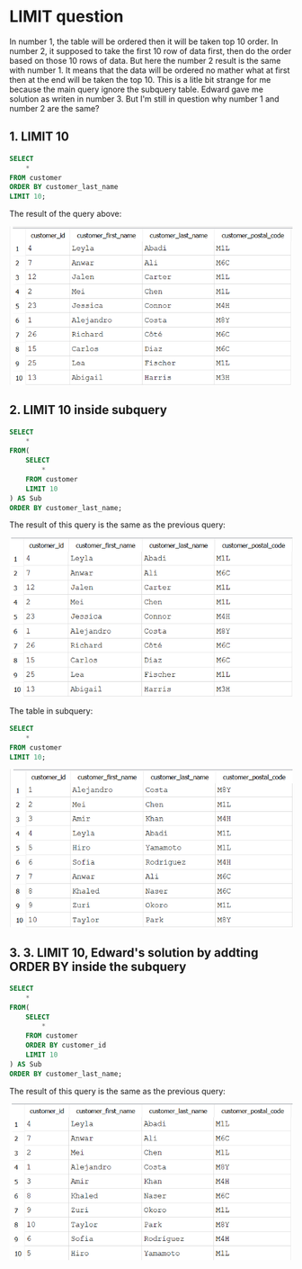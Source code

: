 # LIMIT question
In number 1, the table will be ordered then it will be taken top 10 order. In number 2, it supposed to take the first 10 row of data first, then do the order based on those 10 rows of data. But here the number 2 result is the same with number 1. It means that the data will be ordered no mather what at first then at the end will be taken the top 10. This is a litle bit strange for me because the main query ignore the subquery table. Edward gave me solution as writen in number 3. But I'm still in question why number 1 and number 2 are the same?


## 1. LIMIT 10
```sql
SELECT 
	*
FROM customer
ORDER BY customer_last_name
LIMIT 10;
```
The result of the query above:

![Library_project](https://github.com/imdwipayana/DB-Browser-for-SQLite/blob/main/Problem%20and%20Solution/LIMIT%20question/image/number1.png)


## 2. LIMIT 10 inside subquery
```sql
SELECT
	*
FROM(
	SELECT
		*
	FROM customer
	LIMIT 10
) AS Sub
ORDER BY customer_last_name;
```
The result of this query is the same as the previous query:

![Library_project](https://github.com/imdwipayana/DB-Browser-for-SQLite/blob/main/Problem%20and%20Solution/LIMIT%20question/image/number2.png)

The table in subquery:
```sql
SELECT
	*
FROM customer
LIMIT 10;
```

![Library_project](https://github.com/imdwipayana/DB-Browser-for-SQLite/blob/main/Problem%20and%20Solution/LIMIT%20question/image/number2subquery.png)

## 3. 3. LIMIT 10, Edward's solution by addting ORDER BY inside the subquery
```sql
SELECT
	*
FROM(
	SELECT
		*
	FROM customer
	ORDER BY customer_id
	LIMIT 10
) AS Sub
ORDER BY customer_last_name;
```
The result of this query is the same as the previous query:

![Library_project](https://github.com/imdwipayana/DB-Browser-for-SQLite/blob/main/Problem%20and%20Solution/LIMIT%20question/image/number3.png)
